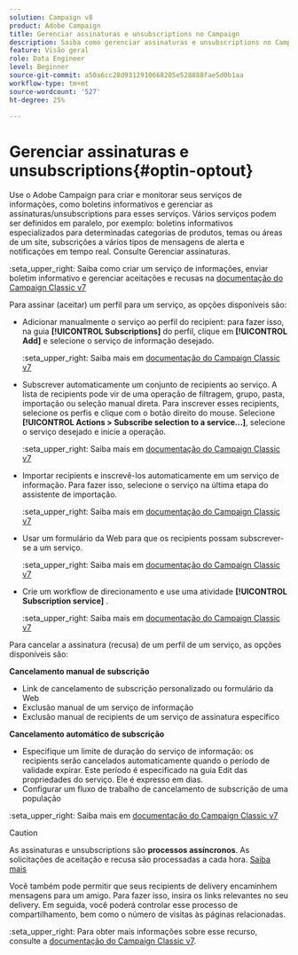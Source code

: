 ```yaml
---
solution: Campaign v8
product: Adobe Campaign
title: Gerenciar assinaturas e unsubscriptions no Campaign
description: Saiba como gerenciar assinaturas e unsubscriptions no Campaign v8
feature: Visão geral
role: Data Engineer
level: Beginner
source-git-commit: a50a6cc28d9312910668205e528888fae5d0b1aa
workflow-type: tm+mt
source-wordcount: '527'
ht-degree: 25%

---
```


# Gerenciar assinaturas e unsubscriptions{#optin-optout}

Use o Adobe Campaign para criar e monitorar seus serviços de informações, como boletins informativos e gerenciar as assinaturas/unsubscriptions para esses serviços. Vários serviços podem ser definidos em paralelo, por exemplo: boletins informativos especializados para determinadas categorias de produtos, temas ou áreas de um site, subscrições a vários tipos de mensagens de alerta e notificações em tempo real. Consulte Gerenciar assinaturas.

:seta_upper_right: Saiba como criar um serviço de informações, enviar boletim informativo e gerenciar aceitações e recusas na [documentação do Campaign Classic v7](https://experienceleague.adobe.com/docs/campaign-classic/using/sending-messages/subscriptions-and-referrals/managing-subscriptions.html)

Para assinar (aceitar) um perfil para um serviço, as opções disponíveis são:

* Adicionar manualmente o serviço ao perfil do recipient: para fazer isso, na guia **[!UICONTROL Subscriptions]** do perfil, clique em **[!UICONTROL Add]** e selecione o serviço de informação desejado.

   :seta_upper_right: Saiba mais em [documentação do Campaign Classic v7](https://experienceleague.adobe.com/docs/campaign-classic/using/getting-started/profile-management/editing-a-profile.html?lang=en#deliveries-tab)

* Subscrever automaticamente um conjunto de recipients ao serviço. A lista de recipients pode vir de uma operação de filtragem, grupo, pasta, importação ou seleção manual direta. Para inscrever esses recipients, selecione os perfis e clique com o botão direito do mouse. Selecione **[!UICONTROL Actions > Subscribe selection to a service...]**, selecione o serviço desejado e inicie a operação.

   :seta_upper_right: Saiba mais em [documentação do Campaign Classic v7](https://experienceleague.adobe.com/docs/campaign-classic/using/getting-started/profile-management/editing-a-profile.html?lang=en#deliveries-tab)


* Importar recipients e inscrevê-los automaticamente em um serviço de informação. Para fazer isso, selecione o serviço na última etapa do assistente de importação.

   :seta_upper_right: Saiba mais em [documentação do Campaign Classic v7](https://experienceleague.adobe.com/docs/campaign-classic/using/getting-started/importing-and-exporting-data/generic-imports-exports/executing-import-jobs.html?lang=en#step-5---additional-step-when-importing-recipients)

* Usar um formulário da Web para que os recipients possam subscrever-se a um serviço.

   :seta_upper_right: Saiba mais em [documentação do Campaign Classic v7](https://experienceleague.adobe.com/docs/campaign-classic/using/designing-content/web-forms/use-cases--web-forms.html?lang=en#create-a-subscription--form-with-double-opt-in)


* Crie um workflow de direcionamento e use uma atividade **[!UICONTROL Subscription service]** .

   :seta_upper_right: Saiba mais em [documentação do Campaign Classic v7](https://experienceleague.adobe.com/docs/campaign-classic/using/automating-with-workflows/targeting-activities/subscription-services.html?lang=en#example--subscribe-a-list-of-recipients-to-a-newsletter)


Para cancelar a assinatura (recusa) de um perfil de um serviço, as opções disponíveis são:

**Cancelamento manual de subscrição**

* Link de cancelamento de subscrição personalizado ou formulário da Web
* Exclusão manual de um serviço de informação
* Exclusão manual de recipients de um serviço de assinatura específico

**Cancelamento automático de subscrição**

* Especifique um limite de duração do serviço de informação: os recipients serão cancelados automaticamente quando o período de validade expirar. Este período é especificado na guia Edit das propriedades do serviço. Ele é expresso em dias.
* Configurar um fluxo de trabalho de cancelamento de subscrição de uma população

:seta_upper_right: Saiba mais em [documentação do Campaign Classic v7](https://experienceleague.adobe.com/docs/campaign-classic/using/sending-messages/subscriptions-and-referrals/managing-subscriptions.html?lang=en#unsubscribing-a-recipient-from-a-service)


>[!CAUTION]
>
>As assinaturas e unsubscriptions são **processos assíncronos**. As solicitações de aceitação e recusa são processadas a cada hora. [Saiba mais](../dev/new-apis.md#sub-apis)

Você também pode permitir que seus recipients de delivery encaminhem mensagens para um amigo. Para fazer isso, insira os links relevantes no seu delivery. Em seguida, você poderá controlar esse processo de compartilhamento, bem como o número de visitas às páginas relacionadas.

:seta_upper_right: Para obter mais informações sobre esse recurso, consulte a [documentação do Campaign Classic v7](https://experienceleague.adobe.com/docs/campaign-classic/using/sending-messages/subscriptions-and-referrals/viral-and-social-marketing.html?lang=en#viral-marketing--forward-to-a-friend).